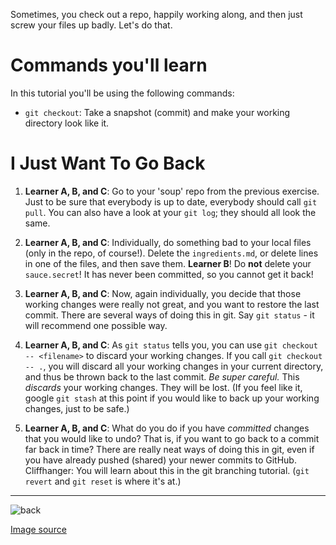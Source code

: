 Sometimes, you check out a repo, happily working along, and then just screw your files up badly. Let's do that.

# Commands you'll learn

In this tutorial you'll be using the following commands:
* `git checkout`: Take a snapshot (commit) and make your working directory look like it.

# I Just Want To Go Back

1. **Learner A, B, and C**: Go to your 'soup' repo from the previous exercise. Just to be sure that everybody is up to date, everybody should call `git pull`. You can also have a look at your `git log`; they should all look the same.

2. **Learner A, B, and C**: Individually, do something bad to your local files (only in the repo, of course!). Delete the `ingredients.md`, or delete lines in one of the files, and then save them. **Learner B**! Do **not** delete your `sauce.secret`! It has never been committed, so you cannot get it back!

3. **Learner A, B, and C**: Now, again individually, you decide that those working changes were really not great, and you want to restore the last commit. There are several ways of doing this in git. Say `git status` - it will recommend one possible way.

4. **Learner A, B, and C**: As `git status` tells you, you can use `git checkout -- <filename>` to discard your working changes. If you call `git checkout -- .`, you will discard all your working changes in your current directory, and thus be thrown back to the last commit. _Be super careful._ This _discards_ your working changes. They will be lost. (If you feel like it, google `git stash` at this point if you would like to back up your working changes, just to be safe.)

5. **Learner A, B, and C**: What do you do if you have _committed_ changes that you would like to undo? That is, if you want to go back to a commit far back in time? There are really neat ways of doing this in git, even if you have already pushed (shared) your newer commits to GitHub. Cliffhanger: You will learn about this in the git branching tutorial. (`git revert` and `git reset` is where it's at.)

-----------

![back](http://media1.s-nbcnews.com/j/newscms/2015_01/831346/150102-back-to-the-future-mn-850_6c1cc5c2a0c7767b593e1bf9054a4d0f.nbcnews-fp-1200-800.jpg)

[Image source](http://media1.s-nbcnews.com/j/newscms/2015_01/831346/150102-back-to-the-future-mn-850_6c1cc5c2a0c7767b593e1bf9054a4d0f.nbcnews-fp-1200-800.jpg)
